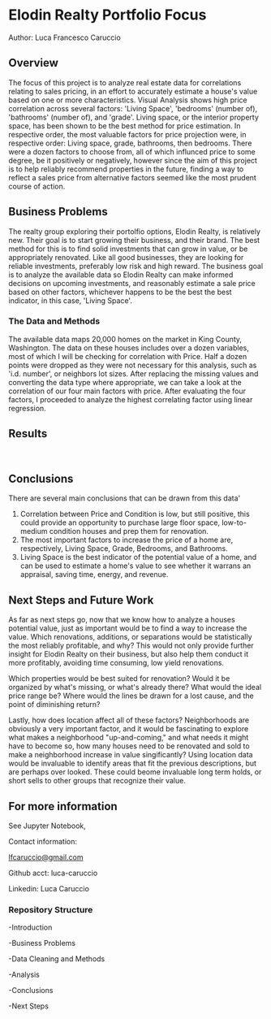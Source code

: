 # Elodin Realty Portfolio Focus

 Author: Luca Francesco Caruccio

## Overview

The focus of this project is to analyze real estate data for correlations relating to sales pricing, in an effort to accurately estimate a house's value based on one or more characteristics. Visual Analysis shows high price correlation across several factors: 'Living Space', 'bedrooms' (number of), 'bathrooms' (number of), and 'grade'. Living space, or the interior property space, has been shown to be the best method for price estimation. In respective order, the most valuable factors for price projection were, in respective order: Living space, grade, bathrooms, then bedrooms. There were a dozen factors to choose from, all of which influnced price to some degree, be it positively or negatively, however since the aim of this project is to help reliably recommend properties in the future, finding a way to reflect a sales price from alternative factors seemed like the most prudent course of action.

## Business Problems

The realty group exploring their portolfio options, Elodin Realty, is relatively new. Their goal is to start growing their business, and their brand. The best method for this is to find solid investments that can grow in value, or be appropriately renovated. Like all good businesses, they are looking for reliable investments, preferably low risk and high reward. The business goal is to analyze the available data so Elodin Realty can make informed decisions on upcoming investments, and reasonably estimate a sale price based on other factors, whichever happens to be the best the best indicator, in this case, 'Living Space'.

### The Data and Methods

The available data maps 20,000 homes on the market in King County, Washington. The data on these houses includes over a dozen variables, most of which I will be checking for correlation with Price. Half a dozen points were dropped as they were not necessary for this analysis, such as 'i.d. number', or neighbors lot sizes. After replacing the missing values and converting the data type where appropriate, we can take a look at the correlation of our four main factors with price. After evaluating the four factors, I proceeded to analyze the highest correlating factor using linear regression.

## Results

![]()
![]()
![]()
![]()
![]()
![]()


## Conclusions

There are several main conclusions that can be drawn from this data'

1. Correlation between Price and Condition is low, but still positive, this could provide an opportunity to purchase large floor space, low-to-medium condition houses and prep them for renovation.
2. The most important factors to increase the price of a home are, respectively, Living Space, Grade, Bedrooms, and Bathrooms.
3. Living Space is the best indicator of the potential value of a home, and can be used to estimate a home's value to see whether it warrans an appraisal, saving time, energy, and revenue.

## Next Steps and Future Work

As far as next steps go, now that we know how to analyze a houses potential value, just as important would be to find a way to increase the value. Which renovations, additions, or separations would be statistically the most reliably profitable, and why? This would not only provide further insight for Elodin Realty on their business, but also help them conduct it more profitably, avoiding time consuming, low yield renovations. 

Which properties would be best suited for renovation? Would it be organized by what's missing, or what's already there? What would the ideal price range be? Where would the lines be drawn for a lost cause, and the point of diminishing return?

Lastly, how does location affect all of these factors? Neighborhoods are obviously a very important factor, and it would be fascinating to explore what makes a neighborhood "up-and-coming," and what needs it might have to become so, how many houses need to be renovated and sold to make a neighborhood increase in value singificantly? Using location data would be invaluable to identify areas that fit the previous descriptions, but are perhaps over looked. These could beome invaluable long term holds, or short sells to other groups that recognize their value.

## For more information

See Jupyter Notebook, 

Contact information:

lfcaruccio@gmail.com

Github acct: luca-caruccio

Linkedin: Luca Caruccio


### Repository Structure
-Introduction

-Business Problems

-Data Cleaning and Methods

-Analysis 

-Conclusions

-Next Steps

